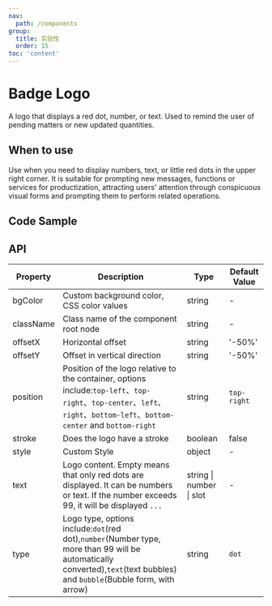 ```yaml
---
nav:
  path: /components
group:
  title: 实验性
  order: 15
toc: 'content'
---
```


# Badge Logo

<!-- <code src="../../docs/components/compatibility.tsx" inline="true"></code> -->

A logo that displays a red dot, number, or text. Used to remind the user of pending matters or new updated quantities.

## When to use

Use when you need to display numbers, text, or little red dots in the upper right corner. It is suitable for prompting new messages, functions or services for productization, attracting users' attention through conspicuous visual forms and prompting them to perform related operations.

## Code Sample

<code src="../../demo/pages/AutoResize/index"></code>

## API

| Property  | Description                                                                                                                                                               | Type                     | Default Value |
| --------- | ------------------------------------------------------------------------------------------------------------------------------------------------------------------------- | ------------------------ | ------------- |
| bgColor   | Custom background color, CSS color values                                                                                                                                 | string                   | -             |
| className | Class name of the component root node                                                                                                                                     | string                   | -             |
| offsetX   | Horizontal offset                                                                                                                                                         | string                   | '-50%'        |
| offsetY   | Offset in vertical direction                                                                                                                                              | string                   | '-50%'        |
| position  | Position of the logo relative to the container, options include:`top-left`、`top-right`、`top-center`、`left`、`right`、`bottom-left`、`bottom-center` and `bottom-right` | string                   | `top-right`   |
| stroke    | Does the logo have a stroke                                                                                                                                               | boolean                  | false         |
| style     | Custom Style                                                                                                                                                              | object                   | -             |
| text      | Logo content. Empty means that only red dots are displayed. It can be numbers or text. If the number exceeds 99, it will be displayed `...`                               | string \| number \| slot | -             |
| type      | Logo type, options include:`dot`(red dot),`number`(Number type, more than 99 will be automatically converted),`text`(text bubbles) and `bubble`(Bubble form, with arrow)  | string                   | `dot`         |
